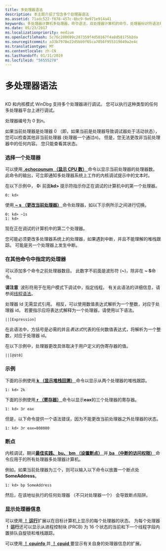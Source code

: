 ```yaml
---
title: 多处理器语法
description: 本主题介绍了包含多个处理器语法
ms.assetid: 71adc522-f078-457c-8bc9-9e971e914a41
keywords: 多处理器计算机多处理器，命令语法，双处理器计算机的命令，处理器标识符语法规则
ms.date: 05/23/2017
ms.localizationpriority: medium
ms.openlocfilehash: 5c76c200699c287359f4d50167f4a8d58175b2da
ms.sourcegitcommit: a33b7978e22d5bb9f65ca7056f955319049a2e4c
ms.translationtype: MT
ms.contentlocale: zh-CN
ms.lasthandoff: 01/31/2019
ms.locfileid: "56555278"
---
```

# <a name="multiprocessor-syntax"></a>多处理器语法


## <span id="ddk_multiprocessor_syntax_dbg"></span><span id="DDK_MULTIPROCESSOR_SYNTAX_DBG"></span>


KD 和内核模式 WinDbg 支持多个处理器进行调试。 您可以执行这种类型的任何多处理器平台上进行调试。

处理器编号为 0 到*n*。

如果当前处理器是处理器 0 （即，如果当前是处理器导致调试器处于活动状态），您可以检查其他非当前处理器 (处理器一个通过*n*)。 但是，您无法更改非当前处理器中的任何内容。 您只能查看其状态。

### <a name="span-idselectingaprocessorspanspan-idselectingaprocessorspanselecting-a-processor"></a><span id="selecting_a_processor"></span><span id="SELECTING_A_PROCESSOR"></span>选择一个处理器

可以使用[ **.echocpunum （显示 CPU 数）** ](-echocpunum--show-cpu-number-.md)命令以显示当前处理器的处理器数。 此命令的输出，可立即通知多处理器系统上工作的内核调试提示中的文本时。

在以下示例中， **0:** 前面**kd&gt;** 提示符指示你正在调试的计算机中的第一个处理器。

```dbgcmd
0: kd>
```

使用[ **~ s （更改当前处理器）** ](-s--change-current-processor-.md)命令处理器，如以下示例所示之间进行切换。

```dbgcmd
0: kd> ~1s
1: kd>
```

现在正在调试的计算机中的第二个处理器。

您可能必须更改多处理器系统上的处理器，如果遇到中断，并且不能理解的堆栈跟踪。 可能是另一个处理器上发生中断。

### <a name="span-idspecifyingprocessorsinothercommandsspanspan-idspecifyingprocessorsinothercommandsspanspecifying-processors-in-other-commands"></a><span id="specifying_processors_in_other_commands"></span><span id="SPECIFYING_PROCESSORS_IN_OTHER_COMMANDS"></span>在其他命令中指定的处理器

可以添加多个命令之前处理器数目。 此数字不前面是波形符 (**~**)，除非在 **~ S**命令。

**请注意**  波形符用于在用户模式下调试中，指定线程。 有关此语法的详细信息，请参阅[线程语法](thread-syntax.md)。

 

处理器 Id 无需显式引用。 相反，可以使用数值表达式解析为一个整数，对应于处理器 id。 若要指示应将表达式解释为一个处理器，请使用以下语法。

```dbgcmd
||[Expression]
```

在此语法中，方括号是必需的并且*表达式*代表的任何数值表达式，将解析为一个整数，对应于处理器 id。

在以下示例中，处理器更改具体取决于用户定义的伪寄存器的值。

```dbgcmd
||[@$t0]
```

### <a name="span-idexamplesspanspan-idexamplesspanexamples"></a><span id="examples"></span><span id="EXAMPLES"></span>示例

下面的示例使用[ **k （显示堆栈回溯）** ](k--kb--kc--kd--kp--kp--kv--display-stack-backtrace-.md)命令以显示从两个处理器的堆栈跟踪。

```dbgcmd
1: kd> 2k 
```

下面的示例使用[ **r （寄存器）** ](r--registers-.md)命令以显示**eax**的三个处理器的寄存器。

```dbgcmd
1: kd> 3r eax 
```

但是，以下命令提供一个语法错误，因为不能更改当前处理器之外处理器的状态。

```dbgcmd
1: kd> 3r eax=808080 
```

### <a name="span-idbreakpointsspanspan-idbreakpointsspanbreakpoints"></a><span id="breakpoints"></span><span id="BREAKPOINTS"></span>断点

内核调试，期间[**最佳实践、 bu、 bm （设置断点）** ](bp--bu--bm--set-breakpoint-.md)并[ **ba （中断的访问权限）** ](ba--break-on-access-.md)命令应用于的所有处理器多处理器计算机。

例如，如果当前处理器为三个，则可以输入以下命令以放置一个断点处**SomeAddress**。

```dbgcmd
1: kd> bp SomeAddress 
```

然后，在该地址执行的任何处理器 （不只对处理器一个） 会导致断点陷阱。

### <a name="span-iddisplayingprocessorinformationspanspan-iddisplayingprocessorinformationspandisplaying-processor-information"></a><span id="displaying_processor_information"></span><span id="DISPLAYING_PROCESSOR_INFORMATION"></span>显示处理器信息

可以使用[ **！ 运行**](-running.md)扩展以在目标计算机上显示的每个处理器的状态。 为每个处理器 **！ 运行**还可以显示从进程控制块 (PRCB) 为 16 个状态的当前和下一个线程字段内置排队自旋锁和堆栈跟踪。

可以使用[ **！ cpuinfo** ](-cpuinfo.md)并[ **！ cpuid** ](-cpuid.md)要显示有关自身的处理器信息的扩展。

 

 





